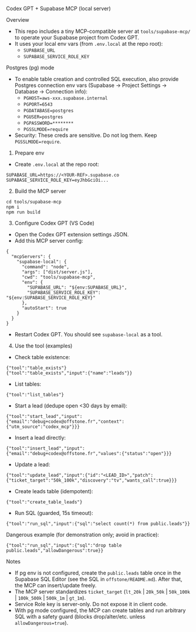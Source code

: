 Codex GPT + Supabase MCP (local server)

Overview
- This repo includes a tiny MCP-compatible server at `tools/supabase-mcp/` to operate your Supabase project from Codex GPT.
- It uses your local env vars (from `.env.local` at the repo root):
  - `SUPABASE_URL`
  - `SUPABASE_SERVICE_ROLE_KEY`

Postgres (pg) mode
- To enable table creation and controlled SQL execution, also provide Postgres connection env vars (Supabase → Project Settings → Database → Connection info):
  - `PGHOST=aws-xxx.supabase.internal`
  - `PGPORT=6543`
  - `PGDATABASE=postgres`
  - `PGUSER=postgres`
  - `PGPASSWORD=********`
  - `PGSSLMODE=require`
- Security: These creds are sensitive. Do not log them. Keep `PGSSLMODE=require`.

1) Prepare env
- Create `.env.local` at the repo root:
```
SUPABASE_URL=https://<YOUR-REF>.supabase.co
SUPABASE_SERVICE_ROLE_KEY=eyJhbGciOi...
```

2) Build the MCP server
```
cd tools/supabase-mcp
npm i
npm run build
```

3) Configure Codex GPT (VS Code)
- Open the Codex GPT extension settings JSON.
- Add this MCP server config:
```
{
  "mcpServers": {
    "supabase-local": {
      "command": "node",
      "args": ["dist/server.js"],
      "cwd": "tools/supabase-mcp",
      "env": {
        "SUPABASE_URL": "${env:SUPABASE_URL}",
        "SUPABASE_SERVICE_ROLE_KEY": "${env:SUPABASE_SERVICE_ROLE_KEY}"
      },
      "autoStart": true
    }
  }
}
```
- Restart Codex GPT. You should see `supabase-local` as a tool.

4) Use the tool (examples)
- Check table existence:
```
{"tool":"table_exists"}
{"tool":"table_exists","input":{"name":"leads"}}
```
- List tables:
```
{"tool":"list_tables"}
```
- Start a lead (dedupe open <30 days by email):
```
{"tool":"start_lead","input":{"email":"debug+codex@offstone.fr","context":{"utm_source":"codex_mcp"}}}
```
- Insert a lead directly:
```
{"tool":"insert_lead","input":{"email":"debug+codex@offstone.fr","values":{"status":"open"}}}
```
- Update a lead:
```
{"tool":"update_lead","input":{"id":"<LEAD_ID>","patch":{"ticket_target":"50k_100k","discovery":"tv","wants_call":true}}}
```

- Create leads table (idempotent):
```
{"tool":"create_table_leads"}
```

- Run SQL (guarded, 15s timeout):
```
{"tool":"run_sql","input":{"sql":"select count(*) from public.leads"}}
```
Dangerous example (for demonstration only; avoid in practice):
```
{"tool":"run_sql","input":{"sql":"drop table public.leads","allowDangerous":true}}
```

Notes
- If pg env is not configured, create the `public.leads` table once in the Supabase SQL Editor (see the SQL in `offstone/README.md`). After that, the MCP can insert/update freely.
- The MCP server standardizes `ticket_target` (`lt_20k` | `20k_50k` | `50k_100k` | `100k_500k` | `500k_1m` | `gt_1m`).
- Service Role key is server-only. Do not expose it in client code.
 - With pg mode configured, the MCP can create tables and run arbitrary SQL with a safety guard (blocks drop/alter/etc. unless `allowDangerous=true`).
